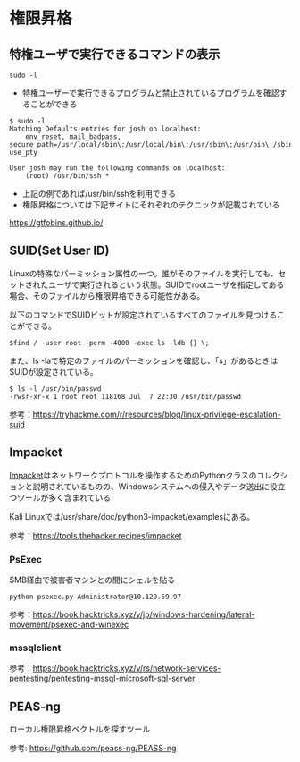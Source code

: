 # 権限昇格

## 特権ユーザで実行できるコマンドの表示
```
sudo -l
```

* 特権ユーザーで実行できるプログラムと禁止されているプログラムを確認することができる

```
$ sudo -l
Matching Defaults entries for josh on localhost:
    env_reset, mail_badpass, secure_path=/usr/local/sbin\:/usr/local/bin\:/usr/sbin\:/usr/bin\:/sbin\:/bin\:/snap/bin, use_pty

User josh may run the following commands on localhost:
    (root) /usr/bin/ssh *
```
* 上記の例であれば/usr/bin/sshを利用できる
* 権限昇格については下記サイトにそれぞれのテクニックが記載されている

https://gtfobins.github.io/

## SUID(Set User ID)
Linuxの特殊なパーミッション属性の一つ。誰がそのファイルを実行しても、セットされたユーザで実行されるという状態。SUIDでrootユーザを指定してある場合、そのファイルから権限昇格できる可能性がある。

以下のコマンドでSUIDビットが設定されているすべてのファイルを見つけることができる。
```
$find / -user root -perm -4000 -exec ls -ldb {} \;
```

また、ls -laで特定のファイルのパーミッションを確認し、「s」があるときはSUIDが設定されている。
```
$ ls -l /usr/bin/passwd
-rwsr-xr-x 1 root root 118168 Jul  7 22:30 /usr/bin/passwd  
```

参考：https://tryhackme.com/r/resources/blog/linux-privilege-escalation-suid


## Impacket
[Impacket](https://github.com/fortra/impacket)はネットワークプロトコルを操作するためのPythonクラスのコレクションと説明されているものの、Windowsシステムへの侵入やデータ送出に役立つツールが多く含まれている

Kali Linuxでは/usr/share/doc/python3-impacket/examplesにある。

参考：https://tools.thehacker.recipes/impacket

### PsExec
SMB経由で被害者マシンとの間にシェルを貼る
```
python psexec.py Administrator@10.129.59.97
```
参考：https://book.hacktricks.xyz/v/jp/windows-hardening/lateral-movement/psexec-and-winexec

### mssqlclient

参考：https://book.hacktricks.xyz/v/rs/network-services-pentesting/pentesting-mssql-microsoft-sql-server

## PEAS-ng
ローカル権限昇格ベクトルを探すツール

参考: https://github.com/peass-ng/PEASS-ng